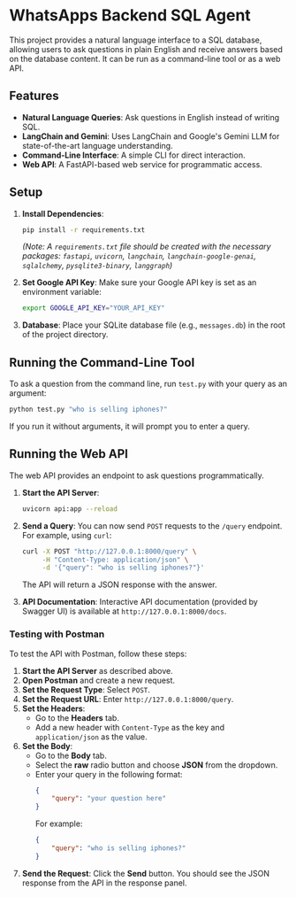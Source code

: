 # WhatsApps Backend SQL Agent

This project provides a natural language interface to a SQL database, allowing users to ask questions in plain English and receive answers based on the database content. It can be run as a command-line tool or as a web API.

## Features

*   **Natural Language Queries**: Ask questions in English instead of writing SQL.
*   **LangChain and Gemini**: Uses LangChain and Google's Gemini LLM for state-of-the-art language understanding.
*   **Command-Line Interface**: A simple CLI for direct interaction.
*   **Web API**: A FastAPI-based web service for programmatic access.

## Setup

1.  **Install Dependencies**:
    ```bash
    pip install -r requirements.txt
    ```
    *(Note: A `requirements.txt` file should be created with the necessary packages: `fastapi`, `uvicorn`, `langchain`, `langchain-google-genai`, `sqlalchemy`, `pysqlite3-binary`, `langgraph`)*

2.  **Set Google API Key**:
    Make sure your Google API key is set as an environment variable:
    ```bash
    export GOOGLE_API_KEY="YOUR_API_KEY"
    ```

3.  **Database**:
    Place your SQLite database file (e.g., `messages.db`) in the root of the project directory.

## Running the Command-Line Tool

To ask a question from the command line, run `test.py` with your query as an argument:

```bash
python test.py "who is selling iphones?"
```

If you run it without arguments, it will prompt you to enter a query.

## Running the Web API

The web API provides an endpoint to ask questions programmatically.

1.  **Start the API Server**:
    ```bash
    uvicorn api:app --reload
    ```

2.  **Send a Query**:
    You can now send `POST` requests to the `/query` endpoint. For example, using `curl`:
    ```bash
    curl -X POST "http://127.0.0.1:8000/query" \
         -H "Content-Type: application/json" \
         -d '{"query": "who is selling iphones?"}'
    ```

    The API will return a JSON response with the answer.

3.  **API Documentation**:
    Interactive API documentation (provided by Swagger UI) is available at `http://127.0.0.1:8000/docs`.

### Testing with Postman

To test the API with Postman, follow these steps:

1.  **Start the API Server** as described above.
2.  **Open Postman** and create a new request.
3.  **Set the Request Type**: Select `POST`.
4.  **Set the Request URL**: Enter `http://127.0.0.1:8000/query`.
5.  **Set the Headers**:
    *   Go to the **Headers** tab.
    *   Add a new header with `Content-Type` as the key and `application/json` as the value.
6.  **Set the Body**:
    *   Go to the **Body** tab.
    *   Select the **raw** radio button and choose **JSON** from the dropdown.
    *   Enter your query in the following format:
        ```json
        {
            "query": "your question here"
        }
        ```
        For example:
        ```json
        {
            "query": "who is selling iphones?"
        }
        ```
7.  **Send the Request**: Click the **Send** button. You should see the JSON response from the API in the response panel.